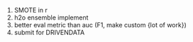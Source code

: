 1. SMOTE in r
2. h2o ensemble implement
3. better eval metric than auc (F1, make custom {lot of work})
4. submit for DRIVENDATA
